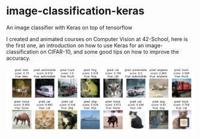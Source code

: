 # image-classification-keras
An image classifier with Keras on top of tensorflow

I created and animated courses on Computer Vision at 42-School,
here is the first one, an introduction on how to use Keras for an image-classification on CIFAR-10, 
and some good tips on how to improve the accuracy.

![Alt text](img.png?raw=true "Title")
